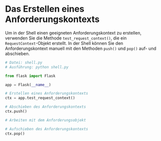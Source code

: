 # Das Erstellen eines Anforderungskontexts

Um in der Shell einen geeigneten Anforderungskontext zu erstellen, verwenden Sie die Methode `test_request_context()`, die ein `RequestContext`-Objekt erstellt. In der Shell können Sie den Anforderungskontext manuell mit den Methoden `push()` und `pop()` auf- und abschieben.

```python
# Datei: shell.py
# Ausführung: python shell.py

from flask import Flask

app = Flask(__name__)

# Erstellen eines Anforderungskontexts
ctx = app.test_request_context()

# Abschieben des Anforderungskontexts
ctx.push()

# Arbeiten mit dem Anforderungsobjekt

# Aufschieben des Anforderungskontexts
ctx.pop()
```
